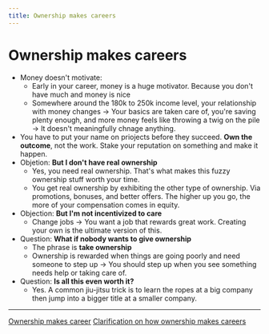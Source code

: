 ```yaml
---
title: Ownership makes careers
---
```


# Ownership makes careers

- Money doesn't motivate:      
    - Early in your career, money is a huge motivator. Because you don't have much and money is nice
    - Somewhere around the 180k to 250k income level, your relationship with money changes &rarr; Your basics are taken care of, you're saving plenty enough, and more money feels like throwing a twig on the pile &rarr; It doesn't meaningfully chnage anything.
- You have to put your name on priojects before they succeed. <b>Own the outcome</b>, not the work. Stake your reputation on something and make it happen. 
- Objetion: <b>But I don't have real ownership</b>
    - Yes, you need real ownership. That's what makes this fuzzy ownership stuff worth your time.
    - You get real ownership by exhibiting the other type of ownership. Via promotions, bonuses, and better offers. The higher up you go, the more of your compensation comes in equity. 
- Objection: <b>But I'm not incentivized to care</b>
    - Change jobs &rarr; You want a job that rewards great work. Creating your own is the ultimate version of this.
- Question: <b>What if nobody wants to give ownership</b>
    - The phrase is <b>take ownership</b>
    - Ownership is rewarded when things are going poorly and need someone to step up &rarr; You should step up when you see something needs help or taking care of.
- Question: <b>Is all this even worth it?</b>
    - Yes. A common jiu-jitsu trick is to learn the ropes at a big company then jump into a bigger title at a smaller company.

---

[Ownership makes career](https://swizec.com/blog/ownership-makes-careers/)
[Clarification on how ownership makes careers](https://swizec.com/blog/clarification-on-how-ownership-makes-careers/)